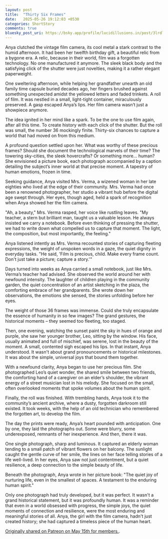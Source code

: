 ```yaml
---
layout: post
title:  "Thirty Six Frames"
date:   2025-05-26 19:12:03 +0530
categories: ShortStory
comments: true
bluesky_post_uri: https://bsky.app/profile/lucidillusions.in/post/3lrdlpi56kk2z
---
```


Anya clutched the vintage film camera, its cool metal a stark contrast to the humid afternoon. It had been her twelfth birthday gift, a beautiful relic from a bygone era. A relic, because in their world, film was a forgotten technology. No one manufactured it anymore. The sleek black body and the satisfying click of the shutter were just novelties, making it a rather elegant paperweight.

One sweltering afternoon, while helping her grandfather unearth an old family time capsule buried decades ago, her fingers brushed against something unexpected amidst the yellowed letters and faded trinkets. A roll of film. It was nestled in a small, light-tight container, miraculously preserved. A gasp escaped Anya’s lips. Her film camera wasn’t just a showpiece anymore.

The idea ignited in her mind like a spark. To be the one to use film again, after all this time. To create history with each click of the shutter. But the roll was small, the number 36 mockingly finite. Thirty-six chances to capture a world that had moved on from this medium.

A profound question settled upon her. What was worthy of these precious frames? Should she document the technological marvels of their time? The towering sky-cities, the sleek hovercrafts? Or something more… human? She envisioned a picture book, each photograph accompanied by a caption detailing the subject’s inner world at that precise moment. A tapestry of human emotions, frozen in time.

Seeking guidance, Anya visited Mrs. Verma, a wizened woman in her late eighties who lived at the edge of their community. Mrs. Verma had once been a renowned photographer, her studio a vibrant hub before the digital age swept through. Her eyes, though aged, held a spark of recognition when Anya showed her the film camera.

"Ah, a beauty," Mrs. Verma rasped, her voice like rustling leaves. "My teacher, a stern but brilliant man, taught us a valuable lesson. He always insisted we carry a notebook. Before even thinking of pressing the shutter, we had to write down what compelled us to capture that moment. The light, the composition, but most importantly, the feeling."

Anya listened intently as Mrs. Verma recounted stories of capturing fleeting expressions, the weight of unspoken words in a gaze, the quiet dignity in everyday tasks. "He said, 'Film is precious, child. Make every frame count. Don't just take a picture; capture a story.'"

Days turned into weeks as Anya carried a small notebook, just like Mrs. Verma’s teacher had advised. She observed the world around her with newfound intensity. The laughter of children playing in the community garden, the quiet concentration of an artist sketching in the plaza, the comforting embrace of her grandparents. She wrote down her observations, the emotions she sensed, the stories unfolding before her eyes.

The weight of those 36 frames was immense. Could she truly encapsulate the essence of humanity in so few images? The grand gestures, the historical moments – they seemed too fleeting, too staged.

Then, one evening, watching the sunset paint the sky in hues of orange and purple, she saw her younger brother, Leo, sitting by the window. His face, usually animated and full of mischief, was serene, lost in the beauty of the moment. A small, contented sigh escaped his lips. In that instant, Anya understood. It wasn't about grand pronouncements or historical milestones. It was about the simple, universal joys that bound them together.

With a newfound clarity, Anya began to use her precious film. She photographed Leo’s quiet wonder, the shared smile between two friends, the comforting hand of a caregiver on an elder’s shoulder, the vibrant energy of a street musician lost in his melody. She focused on the small, often overlooked moments that spoke volumes about the human spirit.

Finally, the roll was finished. With trembling hands, Anya took it to the community’s ancient archive, where a dusty, forgotten darkroom still existed. It took weeks, with the help of an old technician who remembered the forgotten art, to develop the film.

The day the prints were ready, Anya’s heart pounded with anticipation. One by one, they laid the photographs out. Some were blurry, some underexposed, remnants of her inexperience. And then, there it was.

One single photograph, sharp and luminous. It captured an elderly woman tending to a small patch of vibrant flowers on her balcony. The sunlight caught the gentle curve of her smile, the lines on her face telling stories of a life well-lived. In her eyes, Anya saw not just contentment, but a quiet resilience, a deep connection to the simple beauty of life.

Beneath the photograph, Anya wrote in her picture book: "The quiet joy of nurturing life, even in the smallest of spaces. A testament to the enduring human spirit."

Only one photograph had truly developed, but it was perfect. It wasn't a grand historical statement, but it was profoundly human. It was a reminder that even in a world obsessed with progress, the simple joys, the quiet moments of connection and resilience, were the most enduring and meaningful stories of all. Anya, the girl with the film camera, hadn't just created history; she had captured a timeless piece of the human heart.

[Originally shared on Patreon on May 15th for members.](https://www.patreon.com/posts/128869863/).
